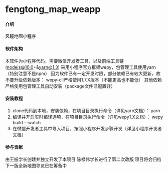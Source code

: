 # fengtong_map_weapp

#### 介绍
风瞳地图小程序

#### 软件架构
本软件为小程序代码，需要微信开发者工具，以及前端工具链(nodejs@10.0+&yarn@1.3)
采用小程序官方框架wepy，包管理工具使用yarn（特别注意不是npm）
因为软件已有一定开发时限，部分依赖已有较大更新，故不要升级依赖版本：
    wepy-cli严格使用1.7.X版本（不能更高也不能低）
    其他依赖严格使用包管理工具自动安装（package文件已配置好）

#### 安装教程

1. clone代码到本地，安装依赖，在项目目录执行命令（详见yarn文档）：
    yarn
2. 编译并开启实时编译选项，在项目目录执行命令（详见wepy1.X文档）：
    wepy build --watch
3. 在微信开发者工具中导入项目，按照小程序开发步骤开发（详见小程序开发者文档）

#### 参与贡献

由王振学长创建并独立开发了本项目
陈禄伟学长进行了第二次改版
项目将会归档 下一版全新地图导览已在筹备中
